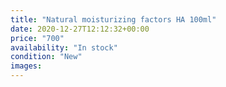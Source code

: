 ```yaml
---
title: "Natural moisturizing factors HA 100ml"
date: 2020-12-27T12:12:32+00:00
price: "700"
availability: "In stock"
condition: "New"
images:
---
```


